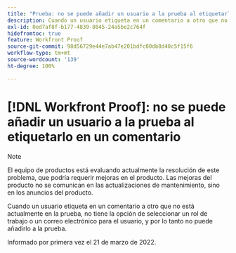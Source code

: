 ```yaml
---
title: "Prueba: no se puede añadir un usuario a la prueba al etiquetarlo en un comentario"
description: Cuando un usuario etiqueta en un comentario a otro que no está actualmente en la prueba, no tiene la opción de seleccionar un rol de trabajo o un correo electrónico para el usuario, y por lo tanto no puede añadirlo a la prueba.
exl-id: 0ed7af8f-b177-4839-8045-24a5be2c764f
hidefromtoc: true
feature: Workfront Proof
source-git-commit: 98d56729e44e7ab47e201bdfc00db8d40c5f15f6
workflow-type: tm+mt
source-wordcount: '139'
ht-degree: 100%

---
```


# [!DNL Workfront Proof]: no se puede añadir un usuario a la prueba al etiquetarlo en un comentario

<!--Converted to story-->

>[!NOTE]
>
>El equipo de productos está evaluando actualmente la resolución de este problema, que podría requerir mejoras en el producto. Las mejoras del producto no se comunican en las actualizaciones de mantenimiento, sino en los anuncios del producto.

Cuando un usuario etiqueta en un comentario a otro que no está actualmente en la prueba, no tiene la opción de seleccionar un rol de trabajo o un correo electrónico para el usuario, y por lo tanto no puede añadirlo a la prueba.

Informado por primera vez el 21 de marzo de 2022.
